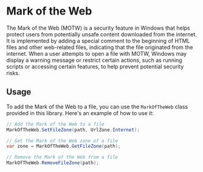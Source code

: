 # Mark of the Web

The Mark of the Web (MOTW) is a security feature in Windows that helps protect users from potentially unsafe content downloaded from the internet. It is implemented by adding a special comment to the beginning of HTML files and other web-related files, indicating that the file originated from the internet.
When a user attempts to open a file with MOTW, Windows may display a warning message or restrict certain actions, such as running scripts or accessing certain features, to help prevent potential security risks.

## Usage

To add the Mark of the Web to a file, you can use the `MarkOfTheWeb` class provided in this library. Here's an example of how to use it:

```csharp
// Add the Mark of the Web to a file
MarkOfTheWeb.SetFileZone(path, UrlZone.Internet);

// Get the Mark of the Web zone of a file
var zone = MarkOfTheWeb.GetFileZone(path);

// Remove the Mark of the Web from a file
MarkOfTheWeb.RemoveFileZone(path);
```